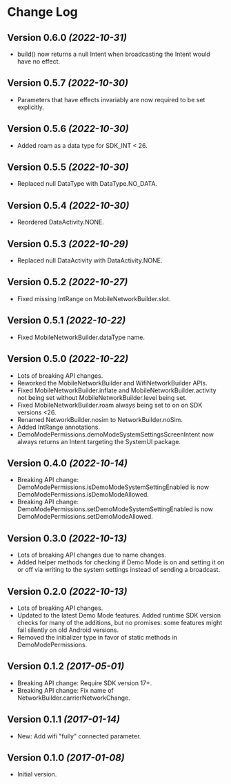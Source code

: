 Change Log
==========

Version 0.6.0 *(2022-10-31)*
----------------------------

* build() now returns a null Intent when broadcasting the Intent would have no effect.

Version 0.5.7 *(2022-10-30)*
----------------------------

* Parameters that have effects invariably are now required to be set explicitly.

Version 0.5.6 *(2022-10-30)*
----------------------------

* Added roam as a data type for SDK_INT < 26.

Version 0.5.5 *(2022-10-30)*
----------------------------

* Replaced null DataType with DataType.NO_DATA.

Version 0.5.4 *(2022-10-30)*
----------------------------

* Reordered DataActivity.NONE.

Version 0.5.3 *(2022-10-29)*
----------------------------

* Replaced null DataActivity with DataActivity.NONE.

Version 0.5.2 *(2022-10-27)*
----------------------------

* Fixed missing IntRange on MobileNetworkBuilder.slot.

Version 0.5.1 *(2022-10-22)*
----------------------------

* Fixed MobileNetworkBuilder.dataType name.

Version 0.5.0 *(2022-10-22)*
----------------------------

* Lots of breaking API changes.
* Reworked the MobileNetworkBuilder and WifiNetworkBuilder APIs.
* Fixed MobileNetworkBuilder.inflate and MobileNetworkBuilder.activity not being set without MobileNetworkBuilder.level being set.
* Fixed MobileNetworkBuilder.roam always being set to on on SDK versions <26.
* Renamed NetworkBuilder.nosim to NetworkBuilder.noSim.
* Added IntRange annotations.
* DemoModePermissions.demoModeSystemSettingsScreenIntent now always returns an Intent targeting the SystemUI package.

Version 0.4.0 *(2022-10-14)*
----------------------------

* Breaking API change: DemoModePermissions.isDemoModeSystemSettingEnabled is now DemoModePermissions.isDemoModeAllowed.
* Breaking API change: DemoModePermissions.setDemoModeSystemSettingEnabled is now DemoModePermissions.setDemoModeAllowed.

Version 0.3.0 *(2022-10-13)*
----------------------------

* Lots of breaking API changes due to name changes.
* Added helper methods for checking if Demo Mode is on and setting it on or off via writing to the system settings instead of sending a broadcast.

Version 0.2.0 *(2022-10-13)*
----------------------------

* Lots of breaking API changes.
* Updated to the latest Demo Mode features. Added runtime SDK version checks for many of the additions, but no promises: some features might fail silently on old Android versions.
* Removed the initializer type in favor of static methods in DemoModePermissions.

Version 0.1.2 *(2017-05-01)*
----------------------------

 * Breaking API change: Require SDK version 17+.
 * Breaking API change: Fix name of NetworkBuilder.carrierNetworkChange.

Version 0.1.1 *(2017-01-14)*
----------------------------

 * New: Add wifi "fully" connected parameter.

Version 0.1.0 *(2017-01-08)*
----------------------------

 * Initial version.
